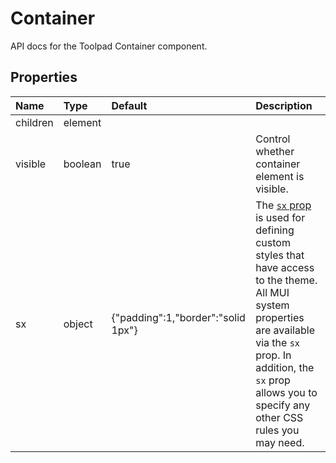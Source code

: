 <!-- This file has been auto-generated using `yarn docs:build:api`. -->

# Container

<p class="description">API docs for the Toolpad Container component.</p>

## Properties

| Name                                    | Type                                   | Default                                                              | Description                                                                                                                                                                                                                                                                          |
| :-------------------------------------- | :------------------------------------- | :------------------------------------------------------------------- | :----------------------------------------------------------------------------------------------------------------------------------------------------------------------------------------------------------------------------------------------------------------------------------- |
| <span class="prop-name">children</span> | <span class="prop-type">element</span> |                                                                      |                                                                                                                                                                                                                                                                                      |
| <span class="prop-name">visible</span>  | <span class="prop-type">boolean</span> | <span class="prop-default">true</span>                               | Control whether container element is visible.                                                                                                                                                                                                                                        |
| <span class="prop-name">sx</span>       | <span class="prop-type">object</span>  | <span class="prop-default">{"padding":1,"border":"solid 1px"}</span> | The [`sx` prop](https://mui.com/system/getting-started/the-sx-prop/) is used for defining custom styles that have access to the theme. All MUI system properties are available via the `sx` prop. In addition, the `sx` prop allows you to specify any other CSS rules you may need. |

